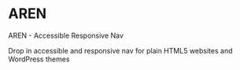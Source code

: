 # AREN
AREN - Accessible Responsive Nav

Drop in accessible and responsive nav for plain HTML5 websites and WordPress themes
